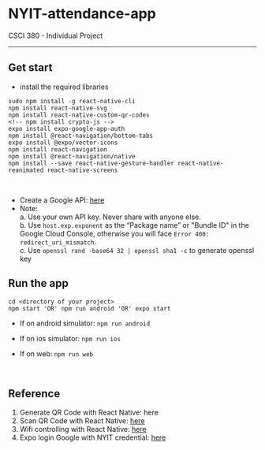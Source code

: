 # NYIT-attendance-app
CSCI 380 - Individual Project

---

## Get start
  * install the required libraries<br>
  ```
  sudo npm install -g react-native-cli
  npm install react-native-svg
  npm install react-native-custom-qr-codes
  <!-- npm install crypto-js -->
  expo install expo-google-app-auth
  npm install @react-navigation/bottom-tabs
  expo install @expo/vector-icons
  npm install react-navigation
  npm install @react-navigation/native
  npm install --save react-native-gesture-handler react-native-reanimated react-native-screens
  ```
  <br>

  * Create a Google API: <a href="https://console.developers.google.com/apis/dashboard"> here </a>
  * Note: <br>
    a. Use your own API key. Never share with anyone else. <br>
    b. Use ```host.exp.exponent``` as the “Package name” or "Bundle ID" in the Google Cloud Console, otherwise you will face ```Error 400: redirect_uri_mismatch```.<br>
    c. Use ```openssl rand -base64 32 | openssl sha1 -c``` to generate openssl key

## Run the app
  ```
  cd <directory of your project>
  npm start 'OR' npm run android 'OR' expo start

  ```

  - If on android simulator:
  ```npm run android```

  - If on ios simulator:
  ```npm run ios```

  - If on web:
  ```npm run web```
  
  <br>

## Reference
  1. Generate QR Code with React Native: <a herf="https://www.npmjs.com/package/react-native-custom-qr-codes"> here</a>
  2. Scan QR Code with React Native: <a href="https://github.com/moaazsidat/react-native-qrcode-scanner"> here</a>
  3. Wifi controlling with React Native: <a href="https://www.npmjs.com/package/react-native-wifi-reborn"> here</a>
  4. Expo login Google with NYIT credential: <a href="https://blog.expo.io/google-sign-in-with-react-native-and-expo-9cac6c392f0e"> here</a>